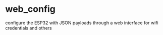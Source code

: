 # web_config
configure the ESP32 with JSON payloads through a web interface for wifi credentials and others
